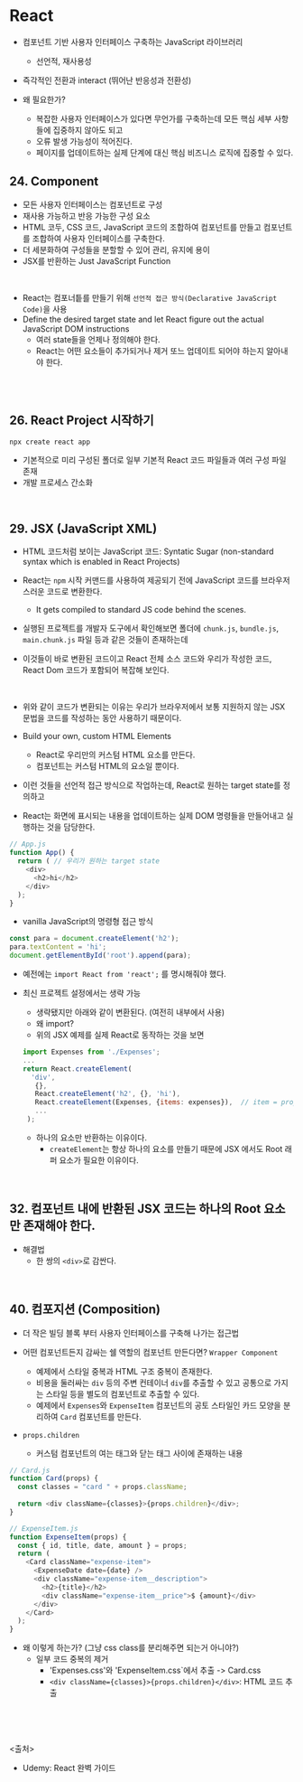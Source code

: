 # React
- 컴포넌트 기반 사용자 인터페이스 구축하는 JavaScript 라이브러리
  - 선언적, 재사용성
  
- 즉각적인 전환과 interact (뛰어난 반응성과 전환성)

- 왜 필요한가?
  - 복잡한 사용자 인터페이스가 있다면 무언가를 구축하는데 모든 핵심 세부 사항들에 집중하지 않아도 되고
  - 오류 발생 가능성이 적어진다.
  - 페이지를 업데이트하는 실제 단계에 대신 핵심 비즈니스 로직에 집중할 수 있다.
  
## 24. Component
- 모든 사용자 인터페이스는 컴포넌트로 구성
- 재사용 가능하고 반응 가능한 구성 요소
- HTML 코두, CSS 코드, JavaScript 코드의 조합하여 컴포넌트를 만들고 컴포넌트를 조합하여 사용자 인터페이스를 구축한다.
- 더 세분화하여 구성들을 분할할 수 있어 관리, 유지에 용이
- JSX를 반환하는 Just JavaScript Function
<br>

- React는 컴포너틑를 만들기 위해 `선언적 접근 방식(Declarative JavaScript Code)`을 사용
- Define the desired target state and let React figure out the actual JavaScript DOM instructions
  - 여러 state들을 언제나 정의해야 한다.
  - React는 어떤 요소들이 추가되거나 제거 또느 업데이트 되어야 하는지 알아내야 한다.

<br><br>

## 26. React Project 시작하기
`npx create react app`
- 기본적으로 미리 구성된 폴더로 일부 기본적 React 코드 파일들과 여러 구성 파일 존재
- 개발 프로세스 간소화 
<br>

## 29. JSX (JavaScript XML)
- HTML 코드처럼 보이는 JavaScript 코드: Syntatic Sugar (non-standard syntax which is enabled in React Projects)
- React는 `npm` 시작 커맨드를 사용하여 제공되기 전에 JavaScript 코드를 브라우저스러운 코드로 변환한다.
  - It gets compiled to standard JS code behind the scenes.

- 실행된 프로젝트를 개발자 도구에서 확인해보면 폴더에 `chunk.js`, `bundle.js`, `main.chunk.js` 파일 등과 같은 것들이 존재하는데 
- 이것들이 바로 변환된 코드이고 React 전체 소스 코드와 우리가 작성한 코드, React Dom 코드가 포함되어 복잡해 보인다.
<br>

- 위와 같이 코드가 변환되는 이유는 우리가 브라우저에서 보통 지원하지 않는 JSX 문법을 코드를 작성하는 동안 사용하기 때문이다.

- Build your own, custom HTML Elements
  - React로 우리만의 커스텀 HTML 요소를 만든다.
  - 컴포넌트는 커스텀 HTML의 요소일 뿐이다.

- 이런 것들을 선언적 접근 방식으로 작업하는데, React로 원하는 target state를 정의하고
- React는 화면에 표시되는 내용을 업데이트하는 실제 DOM 명령들을 만들어내고 실행하는 것을 담당한다.

```js
// App.js
function App() {
  return ( // 우리가 원하는 target state
    <div>
      <h2>hi</h2>
    </div>
  );
}
```

- vanilla JavaScript의 명령형 접근 방식

```js
const para = document.createElement('h2');
para.textContent = 'hi';
document.getElementById('root').append(para);
```

- 예전에는 `import React from 'react';` 를 명시해줘야 했다.
- 최신 프로젝트 설정에서는 생략 가능
  - 생략됐지만 아래와 같이 변환된다. (여전히 내부에서 사용)
  - 왜 import?
  -  위의 JSX 예제를 실제 React로 동작하는 것을 보면

  ```js
  import Expenses from './Expenses';
  ...
  return React.createElement(
    'div', 
     {}, 
     React.createElement('h2', {}, 'hi'), 
     React.createElement(Expenses, {items: expenses}),  // item = props
     ...
   );
  ```
  
  - 하나의 요소만 반환하는 이유이다.
    - `createElement`는 항상 하나의 요소를 만들기 때문에 JSX 에서도 Root 래퍼 요소가 필요한 이유이다.
<br>

## 32. 컴포넌트 내에 반환된 JSX 코드는 하나의 Root 요소만 존재해야 한다.
- 해결법
  - 한 쌍의 `<div>`로 감싼다.
<br>

## 40. 컴포지션 (Composition)
- 더 작은 빌딩 블록 부터 사용자 인터페이스를 구축해 나가는 접근법

- 어떤 컴포넌트든지 감싸는 쉘 역할의 컴포넌트 만든다면? `Wrapper Component`
  - 예제에서 스타일 중복과 HTML 구조 중복이 존재한다.
  - 비용을 둘러싸는 `div` 등의 주변 컨테이너 `div`를 추출할 수 있고 공통으로 가지는 스타일 등을 별도의 컴포넌트로 추출할 수 있다.
  - 예제에서 `Expenses`와 `ExpenseItem` 컴포넌트의 공토 스타일인 카드 모양을 분리하여 `Card` 컴포넌트를 만든다.

- `props.children`
  - 커스텀 컴포넌트의 여는 태그와 닫는 태그 사이에 존재하는 내용
  
```js
// Card.js
function Card(props) {
  const classes = "card " + props.className;
  
  return <div className={classes}>{props.children}</div>;
}
```

```js
// ExpenseItem.js
function ExpenseItem(props) {
  const { id, title, date, amount } = props;
  return (
    <Card className="expense-item">
      <ExpenseDate date={date} />
      <div className="expense-item__description">
        <h2>{title}</h2>
        <div className="expense-item__price">$ {amount}</div>
      </div>
    </Card>
  );
}
```

- 왜 이렇게 하는가? (그냥 css class를 분리해주면 되는거 아니야?)
  - 일부 코드 중복의 제거 
    - 'Expenses.css'와 'ExpenseItem.css`에서 추출 -> Card.css
    - `<div className={classes}>{props.children}</div>`: HTML 코드 추출




<br><br><br>

<출처>
- Udemy: React 완벽 가이드
